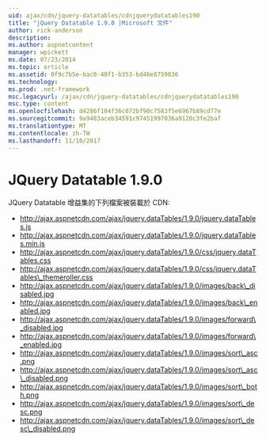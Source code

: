 ```yaml
---
uid: ajax/cdn/jquery-datatables/cdnjquerydatatables190
title: "jQuery Datatable 1.9.0 |Microsoft 文件"
author: rick-anderson
description: 
ms.author: aspnetcontent
manager: wpickett
ms.date: 07/23/2014
ms.topic: article
ms.assetid: 0f9c7b5e-bac0-40f1-b353-bd46e8759836
ms.technology: 
ms.prod: .net-framework
msc.legacyurl: /ajax/cdn/jquery-datatables/cdnjquerydatatables190
msc.type: content
ms.openlocfilehash: d4286f104f36c072bf90c7583f5e6967b89cd77e
ms.sourcegitcommit: 9a9483aceb34591c97451997036a9120c3fe2baf
ms.translationtype: MT
ms.contentlocale: zh-TW
ms.lasthandoff: 11/10/2017
---
```

<a name="jquery-datatables-190"></a>JQuery Datatable 1.9.0
====================
JQuery Datatable 增益集的下列檔案被裝載於 CDN:

- http://ajax.aspnetcdn.com/ajax/jquery.dataTables/1.9.0/jquery.dataTables.js
- http://ajax.aspnetcdn.com/ajax/jquery.dataTables/1.9.0/jquery.dataTables.min.js
- http://ajax.aspnetcdn.com/ajax/jquery.dataTables/1.9.0/css/jquery.dataTables.css
- http://ajax.aspnetcdn.com/ajax/jquery.dataTables/1.9.0/css/jquery.dataTables\_themeroller.css
- http://ajax.aspnetcdn.com/ajax/jquery.dataTables/1.9.0/images/back\_disabled.jpg
- http://ajax.aspnetcdn.com/ajax/jquery.dataTables/1.9.0/images/back\_enabled.jpg
- http://ajax.aspnetcdn.com/ajax/jquery.dataTables/1.9.0/images/forward\_disabled.jpg
- http://ajax.aspnetcdn.com/ajax/jquery.dataTables/1.9.0/images/forward\_enabled.jpg
- http://ajax.aspnetcdn.com/ajax/jquery.dataTables/1.9.0/images/sort\_asc.png
- http://ajax.aspnetcdn.com/ajax/jquery.dataTables/1.9.0/images/sort\_asc\_disabled.png
- http://ajax.aspnetcdn.com/ajax/jquery.dataTables/1.9.0/images/sort\_both.png
- http://ajax.aspnetcdn.com/ajax/jquery.dataTables/1.9.0/images/sort\_desc.png
- http://ajax.aspnetcdn.com/ajax/jquery.dataTables/1.9.0/images/sort\_desc\_disabled.png
